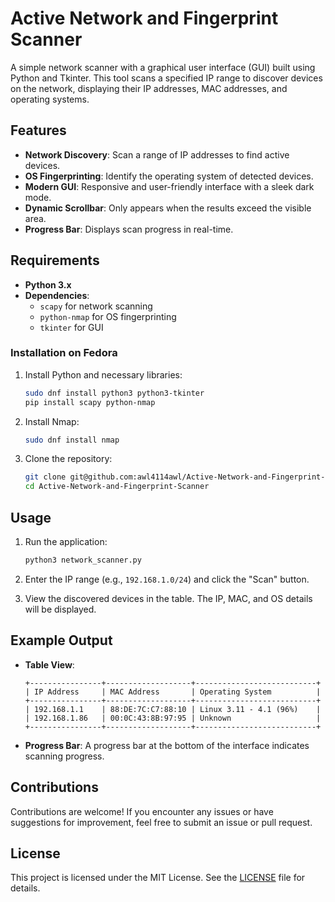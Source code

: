 # Active Network and Fingerprint Scanner

A simple network scanner with a graphical user interface (GUI) built using Python and Tkinter. This tool scans a specified IP range to discover devices on the network, displaying their IP addresses, MAC addresses, and operating systems.

## Features
- **Network Discovery**: Scan a range of IP addresses to find active devices.
- **OS Fingerprinting**: Identify the operating system of detected devices.
- **Modern GUI**: Responsive and user-friendly interface with a sleek dark mode.
- **Dynamic Scrollbar**: Only appears when the results exceed the visible area.
- **Progress Bar**: Displays scan progress in real-time.

## Requirements
- **Python 3.x**
- **Dependencies**:
  - `scapy` for network scanning
  - `python-nmap` for OS fingerprinting
  - `tkinter` for GUI

### Installation on Fedora
1. Install Python and necessary libraries:
   ```bash
   sudo dnf install python3 python3-tkinter
   pip install scapy python-nmap
   ```

2. Install Nmap:
   ```bash
   sudo dnf install nmap
   ```

3. Clone the repository:
   ```bash
   git clone git@github.com:awl4114awl/Active-Network-and-Fingerprint-Scanner.git
   cd Active-Network-and-Fingerprint-Scanner
   ```

## Usage
1. Run the application:
   ```bash
   python3 network_scanner.py
   ```

2. Enter the IP range (e.g., `192.168.1.0/24`) and click the "Scan" button.

3. View the discovered devices in the table. The IP, MAC, and OS details will be displayed.

## Example Output
- **Table View**:
  ```
  +----------------+-------------------+---------------------------+
  | IP Address     | MAC Address       | Operating System          |
  +----------------+-------------------+---------------------------+
  | 192.168.1.1    | 88:DE:7C:C7:88:10 | Linux 3.11 - 4.1 (96%)    |
  | 192.168.1.86   | 00:0C:43:8B:97:95 | Unknown                   |
  +----------------+-------------------+---------------------------+
  ```

- **Progress Bar**:
  A progress bar at the bottom of the interface indicates scanning progress.

## Contributions
Contributions are welcome! If you encounter any issues or have suggestions for improvement, feel free to submit an issue or pull request.

## License
This project is licensed under the MIT License. See the [LICENSE](LICENSE) file for details.


